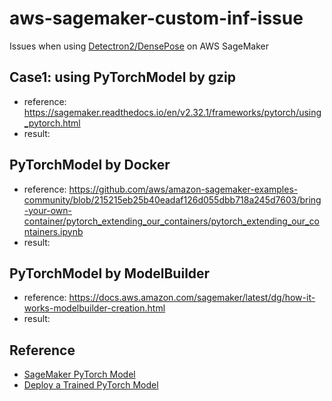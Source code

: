 # aws-sagemaker-custom-inf-issue
Issues when using [Detectron2/DensePose](https://github.com/facebookresearch/detectron2/tree/main/projects/DensePose) on AWS SageMaker

## Case1: using PyTorchModel by gzip
* reference: https://sagemaker.readthedocs.io/en/v2.32.1/frameworks/pytorch/using_pytorch.html
* result:

## PyTorchModel by Docker
* reference: https://github.com/aws/amazon-sagemaker-examples-community/blob/215215eb25b40eadaf126d055dbb718a245d7603/bring-your-own-container/pytorch_extending_our_containers/pytorch_extending_our_containers.ipynb
* result:
  
## PyTorchModel by ModelBuilder
* reference: https://docs.aws.amazon.com/sagemaker/latest/dg/how-it-works-modelbuilder-creation.html
* result:

## Reference
* [SageMaker PyTorch Model](https://sagemaker.readthedocs.io/en/stable/frameworks/pytorch/sagemaker.pytorch.html#pytorch-model)
* [Deploy a Trained PyTorch Model](https://sagemaker-examples.readthedocs.io/en/latest/frameworks/pytorch/get_started_mnist_deploy.html)
